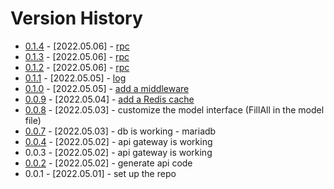 # Version History

- [0.1.4](https://github.com/jasonzou/archdesc-apis/tree/v0.1.4) - [2022.05.06] - [rpc](https://github.com/jasonzou/archdesc-apis/blob/v0.1.4/docs/014-rpc-api-etcd.md) 
- [0.1.3](https://github.com/jasonzou/archdesc-apis/tree/v0.1.3) - [2022.05.06] - [rpc](https://github.com/jasonzou/archdesc-apis/blob/v0.1.3/docs/013-rpc-api.md) 
- [0.1.2](https://github.com/jasonzou/archdesc-apis/tree/v0.1.2) - [2022.05.06] - [rpc](https://github.com/jasonzou/archdesc-apis/blob/v0.1.2/docs/012-rpc.md) 
- [0.1.1](https://github.com/jasonzou/archdesc-apis/tree/v0.1.1) - [2022.05.05] - [log](https://github.com/jasonzou/archdesc-apis/blob/v0.1.1/docs/011-log.md)
- [0.1.0](https://github.com/jasonzou/archdesc-apis/tree/v0.1.0) - [2022.05.05] - [add a middleware](https://github.com/jasonzou/archdesc-apis/blob/v0.1.0/docs/.06-middleware.md)
- [0.0.9](https://github.com/jasonzou/archdesc-apis/tree/v0.0.9) - [2022.05.04] - [add a Redis cache](https://github.com/jasonzou/archdesc-apis/blob/v0.0.9/docs/009-redis-cache.md)
- [0.0.8](https://github.com/jasonzou/archdesc-apis/tree/v0.0.8) - [2022.05.03] - customize the model interface (FillAll in the model file)
- [0.0.7](https://github.com/jasonzou/archdesc-apis/tree/v0.0.7) - [2022.05.03] - db is working - mariadb
- [0.0.4](https://github.com/jasonzou/archdesc-apis/tree/v0.0.4) - [2022.05.02] - api gateway is working
- 0.0.3 - [2022.05.02] - api gateway is working
- [0.0.2](https://github.com/jasonzou/archdesc-apis/tree/v0.0.2) - [2022.05.02] - generate api code
- 0.0.1 - [2022.05.01] - set up the repo

